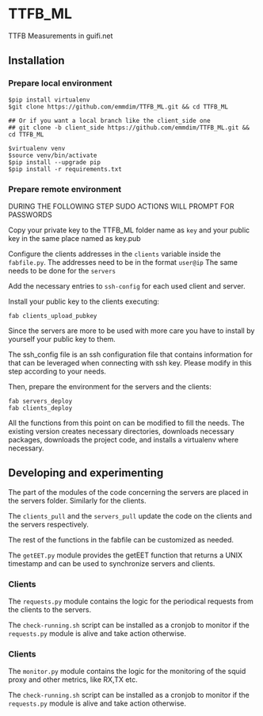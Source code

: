 # TTFB_ML
TTFB Measurements in guifi.net 

## Installation

### Prepare local environment
```
$pip install virtualenv
$git clone https://github.com/emmdim/TTFB_ML.git && cd TTFB_ML

## Or if you want a local branch like the client_side one
## git clone -b client_side https://github.com/emmdim/TTFB_ML.git && cd TTFB_ML

$virtualenv venv
$source venv/bin/activate
$pip install --upgrade pip
$pip install -r requirements.txt 
```
###  Prepare remote environment

DURING THE FOLLOWING STEP SUDO ACTIONS WILL PROMPT FOR PASSWORDS 

Copy your private key to the TTFB_ML folder name as `key` and your public key in the same place named as key.pub

Configure the clients addresses in the `clients` variable inside the `fabfile.py`. The addresses need to be in the format `user@ip`
The same needs to be done for the `servers`

Add the necessary entries to `ssh-config` for each used client and server.

Install your public key to the clients executing:
```
fab clients_upload_pubkey
```
Since the servers are more to be used with more care you have to install by yourself your public key to them.

The ssh_config file is an ssh configuration file that contains information for that can be leveraged when connecting with ssh key. Please modify  in this step according to your needs.

Then, prepare the environment for the servers and the clients:
```
fab servers_deploy
fab clients_deploy
```
All the functions from this point on can be modified to fill the needs. The existing version creates necessary directories, downloads necessary packages, downloads the project code, and installs a virtualenv where necessary.

## Developing and experimenting
The part of the modules of the code concerning the servers are placed in the servers folder. Similarly for the clients.

The `clients_pull` and the `servers_pull` update the code on the clients and the servers respectively.

The rest of the functions in the fabfile can be customized as needed.

The `getEET.py` module provides the getEET function that returns a UNIX timestamp and can be used to synchronize servers and clients.

### Clients
The `requests.py` module contains the logic for the periodical requests from the clients to the servers.

The `check-running.sh` script can be installed as a cronjob to monitor if the `requests.py` module is alive and take action otherwise.

### Clients
The `monitor.py` module contains the logic for the monitoring of the squid proxy and other metrics, like RX,TX etc.

The `check-running.sh` script can be installed as a cronjob to monitor if the `requests.py` module is alive and take action otherwise.
